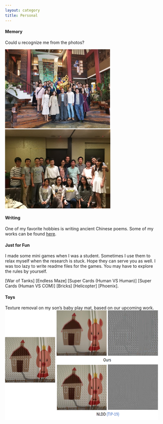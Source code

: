 ```yaml
---
layout: category
title: Personal
---
```

<h4>Memory</h4>
<p>Could u recognize me from the photos?</p>
<img src="https://github.com/csyhquan/csyhquan.github.io/raw/master/images/personal_1.png" alt="" height="260"/>
<img src="https://github.com/csyhquan/csyhquan.github.io/raw/master/images/personal_2.png" alt="" height="260"/>

<h4>Writing</h4>
<p>One of my favorite hobbies is writing ancient Chinese poems. Some of my works can be found <a href="">here</a>.</p>

<h4>Just for Fun</h4>
<p>I made some mini games when I was a student. Sometimes I use them to relax myself when the research is stuck. Hope they can serve you as well. I was too lazy to write readme files for the games. You may have to explore the rules by yourself.</p>
[War of Tanks] [Endless Maze] [Super Cards (Human VS Human)] [Super Cards (Human VS COM)] [Bricks] [Helicopter] [Phoenix].
<h4>Toys</h4>
<p>
Texture removal on my son’s baby play mat, based on our upcoming work.
<img src="https://github.com/csyhquan/csyhquan.github.io/raw/master/images/personal_3.png" alt="" height="360"/>
</p>